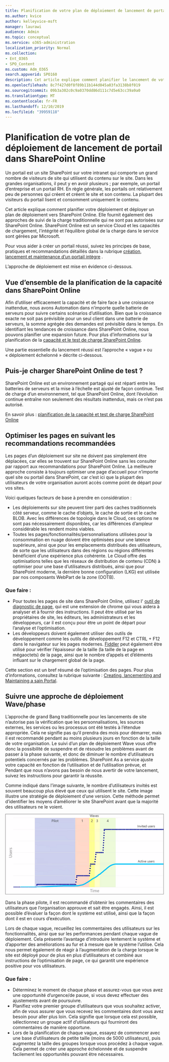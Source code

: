 ```yaml
---
title: Planification de votre plan de déploiement de lancement de portail dans SharePoint Online
ms.author: kvice
author: kelleyvice-msft
manager: laurawi
audience: Admin
ms.topic: conceptual
ms.service: o365-administration
localization_priority: Normal
ms.collection:
- Ent_O365
- SPO_Content
ms.custom: Adm_O365
search.appverid: SPO160
description: Cet article explique comment planifier le lancement de votre portail dans SharePoint Online et les étapes à suivre pour réussir le lancement de votre portail.
ms.openlocfilehash: 8c7f427d0f8f89b11b144d045a03fa3138b8f019
ms.sourcegitcommit: 09b3a302c0c9a0370dd86d111c7d5e63cc39a9a0
ms.translationtype: MT
ms.contentlocale: fr-FR
ms.lasthandoff: 12/10/2019
ms.locfileid: "39959118"
---
```

# <a name="planning-your-portal-launch-roll-out-plan-in-sharepoint-online"></a>Planification de votre plan de déploiement de lancement de portail dans SharePoint Online

Un portail est un site SharePoint sur votre intranet qui comporte un grand nombre de visiteurs de site qui utilisent du contenu sur le site. Dans les grandes organisations, il peut y en avoir plusieurs ; par exemple, un portail d’entreprise et un portail RH. En règle générale, les portails ont relativement peu de personnes qui créent et créent le site et son contenu. La plupart des visiteurs du portail lisent et consomment uniquement le contenu.

Cet article explique comment planifier votre déploiement et déployer un plan de déploiement vers SharePoint Online. Elle fournit également des approches de suivi de la charge traditionnelle qui ne sont pas autorisées sur SharePoint Online. SharePoint Online est un service Cloud et les capacités de chargement, l’intégrité et l’équilibre global de la charge dans le service sont gérées par Microsoft.

Pour vous aider à créer un portail réussi, suivez les principes de base, pratiques et recommandations détaillés dans la rubrique [création, lancement et maintenance d’un portail intègre](https://go.microsoft.com/fwlink/?linkid=2105838) . 

L’approche de déploiement est mise en évidence ci-dessous.

## <a name="overview-of-capacity-planning-in-sharepoint-online"></a>Vue d’ensemble de la planification de la capacité dans SharePoint Online
Afin d’utiliser efficacement la capacité et de faire face à une croissance inattendue, nous avons Automation dans n’importe quelle batterie de serveurs pour suivre certains scénarios d’utilisation. Bien que la croissance exacte ne soit pas prévisible pour un seul client dans une batterie de serveurs, la somme agrégée des demandes est prévisible dans le temps. En identifiant les tendances de croissance dans SharePoint Online, nous pouvons planifier une expansion future. Pour plus d’informations sur la planification de la [capacité et le test de charge SharePoint Online](https://docs.microsoft.com/office365/enterprise/capacity-planning-and-load-testing-sharepoint-online).

Une partie essentielle du lancement réussi est l’approche « vague » ou « déploiement échelonné » décrite ci-dessous. 

## <a name="can-i-load-test-sharepoint-online"></a>Puis-je charger SharePoint Online de test ?
SharePoint Online est un environnement partagé qui est réparti entre les batteries de serveurs et la mise à l’échelle est ajusté de façon continue. Test de charge d’un environnement, tel que SharePoint Online, dont l’évolution continue entraîne non seulement des résultats inattendus, mais ce n’est pas autorisé. 

En savoir plus : [planification de la capacité et test de charge SharePoint Online](https://docs.microsoft.com/office365/enterprise/capacity-planning-and-load-testing-sharepoint-online)

## <a name="optimize-pages-by-following-recommended-guidelines"></a>Optimiser les pages en suivant les recommandations recommandées
Les pages d’un déploiement sur site ne doivent pas simplement être déplacées, car elles se trouvent sur SharePoint Online sans les consulter par rapport aux recommandations pour SharePoint Online. La meilleure approche consiste à toujours optimiser une page d’accueil pour n’importe quel site ou portail dans SharePoint, car c’est ici que la plupart des utilisateurs de votre organisation auront accès comme point de départ pour vos sites.

Voici quelques facteurs de base à prendre en considération :
- Les déploiements sur site peuvent tirer parti des caches traditionnels côté serveur, comme le cache d’objets, le cache de sortie et le cache BLOB. Avec les différences de topologie dans le Cloud, ces options ne sont pas nécessairement disponibles, car les différences d’ampleur considérable les rendent moins viables.
- Toutes les pages/fonctionnalités/personnalisations utilisées pour la consommation en nuage doivent être optimisées pour une latence supérieure, ainsi que pour les emplacements distribués des utilisateurs, de sorte que les utilisateurs dans des régions ou régions différentes bénéficient d’une expérience plus cohérente. Le Cloud offre des optimisations telles que les réseaux de distribution de contenu (CDN) à optimiser pour une base d’utilisateurs distribués, ainsi que pour SharePoint moderne, la dernière bonne configuration (LKG) est utilisée par nos composants WebPart de la zone (OOTB).

### <a name="what-to-do"></a>Que faire :
 - Pour toutes les pages de site dans SharePoint Online, utilisez l' [outil de diagnostic de page](https://aka.ms/perftool), qui est une extension de chrome qui vous aidera à analyser et à fournir des instructions. Il peut être utilisé par les propriétaires de site, les éditeurs, les administrateurs et les développeurs, car il est conçu pour être un point de départ pour l’analyse et l’optimisation.
 - Les développeurs doivent également utiliser des outils de développement comme les outils de développement F12 et CTRL + F12 dans le navigateur sur les pages modernes. [Fiddler](https://www.telerik.com/download/fiddler) peut également être utilisé pour vérifier l’épaisseur de la taille (la taille de la page en mégaoctets) de la page, ainsi que le nombre d’appels et d’éléments influant sur le chargement global de la page. 

Cette section est un bref résumé de l’optimisation des pages.  Pour plus d’informations, consultez la rubrique suivante : [Creating, lancementing and Maintaining a sain Portal](https://go.microsoft.com/fwlink/?linkid=2105838).

## <a name="follow-a-wave--phased-roll-out-approach"></a>Suivre une approche de déploiement Wave/phase
L’approche de grand Bang traditionnelle pour les lancements de site n’autorise pas la vérification que les personnalisations, les sources externes, les services ou les processus ont été testés à l’étendue appropriée. Cela ne signifie pas qu’il prendra des mois pour démarrer, mais il est recommandé pendant au moins plusieurs jours en fonction de la taille de votre organisation. Le suivi d’un plan de déploiement Wave vous offre donc la possibilité de suspendre et de résoudre les problèmes avant de passer à la phase suivante, et donc de diminuer le nombre d’utilisateurs potentiels concernés par les problèmes. SharePoint As a service ajuste votre capacité en fonction de l’utilisation et de l’utilisation prévue, et Pendant que nous n’avons pas besoin de nous avertir de votre lancement, suivez les instructions pour garantir la réussite.
  
Comme indiqué dans l’image suivante, le nombre d’utilisateurs invités est souvent beaucoup plus élevé que ceux qui utilisent le site. Cette image illustre une stratégie de déploiement d’une version. Cette méthode permet d’identifier les moyens d’améliorer le site SharePoint avant que la majorité des utilisateurs ne le voient.
  
![Graphique présentant les utilisateurs invités et actifs](media/0bc14a20-9420-4986-b9b9-fbcd2c6e0fb9.png)
  
Dans la phase pilote, il est recommandé d’obtenir les commentaires des utilisateurs que l’organisation approuve et sait être engagés. Ainsi, il est possible d’évaluer la façon dont le système est utilisé, ainsi que la façon dont il est en cours d’exécution.
  
Lors de chaque vague, recueillez les commentaires des utilisateurs sur les fonctionnalités, ainsi que sur les performances pendant chaque vague de déploiement. Cela présente l’avantage d’introduire lentement le système et d’apporter des améliorations au fur et à mesure que le système l’utilise. Cela nous permet également de réagir à l’augmentation de la charge lorsque le site est déployé pour de plus en plus d’utilisateurs et combiné aux instructions de l’optimisation de page, ce qui garantit une expérience positive pour vos utilisateurs.

### <a name="what-to-do"></a>Que faire :
- Déterminez le moment de chaque phase et assurez-vous que vous avez une opportunité d’urgence/de pause, si vous devez effectuer des ajustements avant de poursuivre.
- Planifiez votre premier groupe d’utilisateurs que vous souhaitez activer, afin de vous assurer que vous recevez les commentaires dont vous avez besoin pour aller plus loin. Cela signifie que lorsque cela est possible, sélectionnez un groupe actif d’utilisateurs qui fourniront des commentaires de manière opportune.
- Lors de la planification de chaque vague, essayez de commencer avec une base d’utilisateurs de petite taille (moins de 5000 utilisateurs), puis augmentez la taille des groupes lorsque vous procédez à chaque vague. Cela permet de créer une approche échelonnée et de suspendre facilement les opportunités pouvant être nécessaires.
